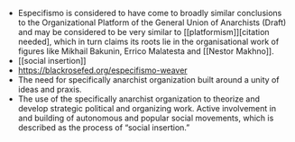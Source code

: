 - Especifismo is considered to have come to broadly similar conclusions to the Organizational Platform of the General Union of Anarchists (Draft) and may be considered to be very similar to [[platformism]][citation needed], which in turn claims its roots lie in the organisational work of figures like Mikhail Bakunin, Errico Malatesta and [[Nestor Makhno]].
- [[social insertion]]
- https://blackrosefed.org/especifismo-weaver
- The need for specifically anarchist organization built around a unity of ideas and praxis.
- The use of the specifically anarchist organization to theorize and develop strategic political and organizing work.
  Active involvement in and building of autonomous and popular social movements, which is described as the process of “social insertion.”